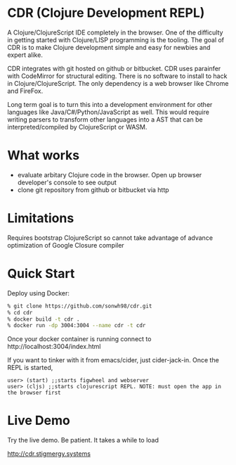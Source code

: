 # CDR (Clojure Development REPL)
 
A Clojure/ClojureScript IDE completely in the browser. One of the difficulty in getting started with Clojure/LISP
programming is the tooling. The goal of CDR is to make Clojure development simple and easy for newbies and expert 
alike.

CDR integrates with git hosted on github or bitbucket.  CDR uses parainfer with CodeMirror for structural editing.
There is no software to install to hack in Clojure/ClojureScript. The only dependency is a 
web browser like Chrome and FireFox.

Long term goal is to turn this into a development environment for other languages like 
Java/C#/Python/JavaScript as well. This would require writing parsers to transform other languages into a
AST that can be interpreted/compiled by ClojureScript or WASM.

# What works
* evaluate arbitary Clojure code in the browser. Open up browser developer's console to see output
* clone git repository from github or bitbucket via http

# Limitations

Requires bootstrap ClojureScript so cannot take advantage of advance optimization of Google Closure compiler

# Quick Start

Deploy using Docker:

```bash
% git clone https://github.com/sonwh98/cdr.git
% cd cdr
% docker build -t cdr .
% docker run -dp 3004:3004 --name cdr -t cdr
```

Once your docker container is running connect to http://localhost:3004/index.html

If you want to tinker with it from emacs/cider, just cider-jack-in. Once the REPL is started,

```
user> (start) ;;starts figwheel and webserver
user> (cljs) ;;starts clojurescript REPL. NOTE: must open the app in the browser first
```

# Live Demo

Try the live demo. Be patient. It takes a while to load

http://cdr.stigmergy.systems
